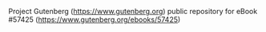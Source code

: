 Project Gutenberg (https://www.gutenberg.org) public repository for
eBook #57425 (https://www.gutenberg.org/ebooks/57425)
